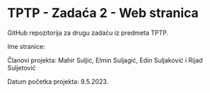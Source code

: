 # TPTP - Zadaća 2 - Web stranica

GitHub repozitorija za drugu zadaću iz predmeta TPTP.

Ime stranice: 

Članovi projekta: Mahir Suljić, Elmin Suljagić, Edin Suljaković i Rijad Suljetović

Datum početka projekta: 9.5.2023.
